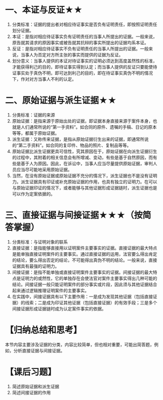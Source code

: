 # 一、本证与反证★★
1. 分类标准：证据的提出者对相应待证事实是否负有证明责任，即按照证明责任划分证据。
2. 本证：是指对相应待证事实负有证明责任的当事人所提出的证据。一般来说，原告就其请求的原因事实或被告就其抗辩的事实所提出的证据均系本证。
3. 反证：是指对相应待证事实不负有证明责任的当事人所提出的证据。一般来说，当事人为否定对方所主张的事实而提供的证据为反证。
4. 划分意义：当事人提供的本证对待证事实的证明必须达到高度盖然性的标准，才能获得利己的目的，即待证事实得到认定；而当事人提供的反证只要能使待证事实处于真伪不明，即可达到利己的目的，即在待证事实真伪不明的情况下，作对对方当事人不利的认定。
# 二、原始证据与派生证据★★
1. 分类标准：证据的来源
2. 原始证据：是指来源于原始出处的证据，即证据本身直接来源于案件本身，也就是人们通常所说的“第一手资料”。如合同的原件、遗嘱的手稿、日记的原本等等，都属于原始证据。
3. 派生证据：又称传来证据，是指从原始证据衍生出来的证据，即通常所说的“第二手资料”。如合同的复印件、物品的照片、复制品等等。
4. 原始证据比派生证据更具可信性，究其原因在于，原始证据在向派生证据衍生的过程中，其附着的相关信息会有所增减、变动，有些是基于自然原因，而有些是基于人为原因。因此，在诉讼中，当事人应当尽量提供原始证据，审判人员应当尽可能地采用原始证据。
5. 当然，在没有原始证据或原始证据不充分的情况下，派生证据也不是没有证明力。派生证据具有印证或补充原始证据的作用，也具有独立的证明力。在可以与原始证据印证的情况下，或者能够与其他证据形成证据链时，派生证据也是可以作为定案依据的。
# 三、直接证据与间接证据★★★（按简答掌握）
1. 分类标准：与证明对象的联系
2. 直接证据：是指能够直接用以证明案件主要事实的证据。直接证据的最大特点是能单独直接证明案件的主要事实。通过直接证据的运用，法官要么得出肯定的结论，要么得出否定的结论，不可能得出真伪不明的结论。一般来说，直接证据具有最强的证明力。
3. 间接证据：是指不能单独或直接证明案件主要事实的证据。间接证据的最大特点是证明力的或然性，它的单独存在会使法官对案件主要事实得出几种可能的结论。间接证据一般只能证明案件的部分事实或片段，因此须与其他证据结合起来通过逻辑推理证明案件的主要事实。
4. 在实践中，间接证据具有以下主要作用：一是成为发现其他证据（包括直接证据）的线索；二是成为印证其他证据（包括直接证据）的有效手段；三是多个间接证据形成证据链时成为认定案件事实的依据。
# 【归纳总结和思考】
本节内容主要涉及证据的分类，内容比较简单，但也相对重要，可能出简答题，例如，分析直接证据与间接证据。
# 【课后习题】
1. 简述原始证据和派生证据
2. 简述间接证据的作用